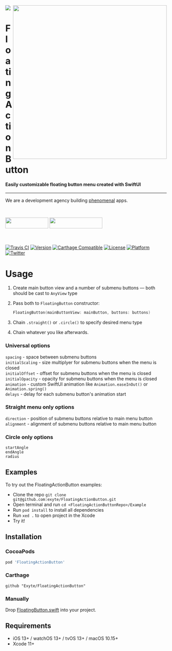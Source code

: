 <img src="https://github.com/exyte/FloatingActionButton/blob/master/Assets/header.png">
<img align="right" src="https://raw.githubusercontent.com/exyte/FloatingActionButton/master/Assets/demo.gif" width="480" />

<p><h1 align="left">FloatingActionButton</h1></p>

<p><h4>Easily customizable floating button menu created with SwiftUI</h4></p>

___

<p> We are a development agency building
  <a href="https://clutch.co/profile/exyte#review-731233">phenomenal</a> apps.</p>

</br>

<a href="https://exyte.com/contacts"><img src="https://i.imgur.com/vGjsQPt.png" width="134" height="34"></a> <a href="https://twitter.com/exyteHQ"><img src="https://i.imgur.com/DngwSn1.png" width="165" height="34"></a>

</br></br>
[![Travis CI](https://travis-ci.org/exyte/FloatingActionButton.svg?branch=master)](https://travis-ci.org/exyte/FloatingActionButton)
[![Version](https://img.shields.io/cocoapods/v/FloatingActionButton.svg?style=flat)](http://cocoapods.org/pods/FloatingActionButton)
[![Carthage Compatible](https://img.shields.io/badge/Carthage-compatible-0473B3.svg?style=flat)](https://github.com/Carthage/Carthage)
[![License](https://img.shields.io/cocoapods/l/FloatingActionButton.svg?style=flat)](http://cocoapods.org/pods/FloatingActionButton)
[![Platform](https://img.shields.io/cocoapods/p/FloatingActionButton.svg?style=flat)](http://cocoapods.org/pods/FloatingActionButton)
[![Twitter](https://img.shields.io/badge/Twitter-@exyteHQ-blue.svg?style=flat)](http://twitter.com/exyteHQ)

# Usage

1. Create main button view and a number of submenu buttons — both should be cast to `AnyView` type
2. Pass both to `FloatingButton` constructor:

   ```swift
   FloatingButton(mainButtonView: mainButton, buttons: buttons)
   ```
3. Chain `.straight()` or `.circle()` to specify desired menu type
4. Chain whatever you like afterwards.

### Universal options
`spacing` - space between submenu buttons  
`initialScaling` - size multiplyer for submenu buttons when the menu is closed  
`initialOffset` - offset for submenu buttons when the menu is closed  
`initialOpacity` - opacity for submenu buttons when the menu is closed  
`animation` - custom SwiftUI animation like `Animation.easeInOut()` or `Animation.spring()`  
`delays` - delay for each submenu button's animation start

### Straight menu only options

`direction` - position of submenu buttons relative to main menu button  
`alignment` - alignment of submenu buttons relative to main menu button 

### Circle only options

`startAngle`  
`endAngle`  
`radius`

## Examples

To try out the FloatingActionButton examples:
- Clone the repo `git clone git@github.com:exyte/FloatingActionButton.git`
- Open terminal and run `cd <FloatingActionButtonRepo>/Example`
- Run `pod install` to install all dependencies
- Run `xed .` to open project in the Xcode
- Try it!

## Installation

### CocoaPods

```ruby
pod 'FloatingActionButton'
```

### Carthage

```ogdl
github "Exyte/FloatingActionButton"
```

### Manually

Drop [FloatingButton.swift](https://github.com/exyte/FloatingActionButton/blob/master/Source/FloatingButton.swift) into your project.

## Requirements

* iOS 13+ / watchOS 13+ / tvOS 13+ / macOS 10.15+
* Xcode 11+
